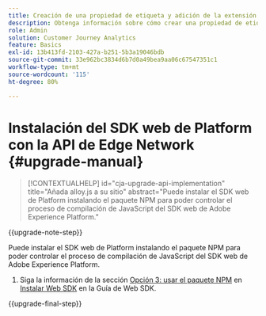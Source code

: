 ```yaml
---
title: Creación de una propiedad de etiqueta y adición de la extensión del SDK web
description: Obtenga información sobre cómo crear una propiedad de etiqueta y añadir la extensión del SDK web
role: Admin
solution: Customer Journey Analytics
feature: Basics
exl-id: 13b413fd-2103-427a-b251-5b3a19046bdb
source-git-commit: 33e962bc3834d6b7d0a49bea9aa06c67547351c1
workflow-type: tm+mt
source-wordcount: '115'
ht-degree: 80%

---
```


# Instalación del SDK web de Platform con la API de Edge Network {#upgrade-manual}

<!-- markdownlint-disable MD034 -->

>[!CONTEXTUALHELP]
>id="cja-upgrade-api-implementation"
>title="Añada alloy.js a su sitio"
>abstract="Puede instalar el SDK web de Platform instalando el paquete NPM para poder controlar el proceso de compilación de JavaScript del SDK web de Adobe Experience Platform."

<!-- markdownlint-enable MD034 -->

{{upgrade-note-step}}

Puede instalar el SDK web de Platform instalando el paquete NPM para poder controlar el proceso de compilación de JavaScript del SDK web de Adobe Experience Platform.

1. Siga la información de la sección [Opción 3: usar el paquete NPM](https://experienceleague.adobe.com/es/docs/experience-platform/edge/fundamentals/installing-the-sdk#option-3-using-the-npm-package) en [Instalar Web SDK](https://experienceleague.adobe.com/es/docs/experience-platform/edge/fundamentals/installing-the-sdk) en la Guía de Web SDK.

{{upgrade-final-step}}

